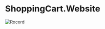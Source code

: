 ﻿# ShoppingCart.Website

![Rocord](https://github.com/Abdulsametdursun/ShoppingCart.Website/blob/main/Rocord.gif)
